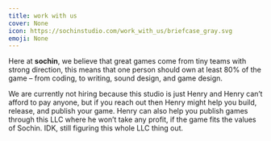 ```yaml
---
title: work with us
cover: None
icon: https://sochinstudio.com/work_with_us/briefcase_gray.svg
emoji: None
---
```


Here at **sochin**, we believe that great games come from tiny teams with strong direction, this means that one person should own at least 80% of the game – from coding, to writing, sound design, and game design.

We are currently not hiring because this studio is just Henry and Henry can’t afford to pay anyone, but if you reach out then Henry might help you build, release, and publish your game. Henry can also help you publish games through this LLC where he won’t take any profit, if the game fits the values of Sochin. IDK, still figuring this whole LLC thing out.

<br/>
